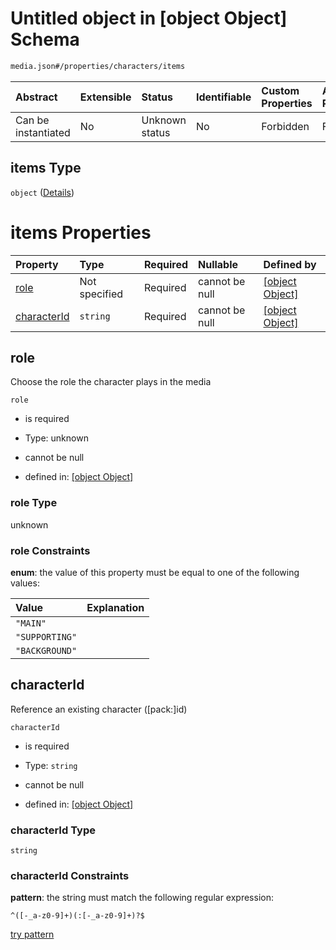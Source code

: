 # Untitled object in \[object Object] Schema

```txt
media.json#/properties/characters/items
```



| Abstract            | Extensible | Status         | Identifiable | Custom Properties | Additional Properties | Access Restrictions | Defined In                                               |
| :------------------ | :--------- | :------------- | :----------- | :---------------- | :-------------------- | :------------------ | :------------------------------------------------------- |
| Can be instantiated | No         | Unknown status | No           | Forbidden         | Forbidden             | none                | [media.json\*](../out/media.json "open original schema") |

## items Type

`object` ([Details](media-properties-characters-items.md))

# items Properties

| Property                    | Type          | Required | Nullable       | Defined by                                                                                                                                        |
| :-------------------------- | :------------ | :------- | :------------- | :------------------------------------------------------------------------------------------------------------------------------------------------ |
| [role](#role)               | Not specified | Required | cannot be null | [\[object Object\]](media-properties-characters-items-properties-role.md "media.json#/properties/characters/items/properties/role")               |
| [characterId](#characterid) | `string`      | Required | cannot be null | [\[object Object\]](media-properties-characters-items-properties-characterid.md "media.json#/properties/characters/items/properties/characterId") |

## role

Choose the role the character plays in the media

`role`

*   is required

*   Type: unknown

*   cannot be null

*   defined in: [\[object Object\]](media-properties-characters-items-properties-role.md "media.json#/properties/characters/items/properties/role")

### role Type

unknown

### role Constraints

**enum**: the value of this property must be equal to one of the following values:

| Value          | Explanation |
| :------------- | :---------- |
| `"MAIN"`       |             |
| `"SUPPORTING"` |             |
| `"BACKGROUND"` |             |

## characterId

Reference an existing character (\[pack:]id)

`characterId`

*   is required

*   Type: `string`

*   cannot be null

*   defined in: [\[object Object\]](media-properties-characters-items-properties-characterid.md "media.json#/properties/characters/items/properties/characterId")

### characterId Type

`string`

### characterId Constraints

**pattern**: the string must match the following regular expression:&#x20;

```regexp
^([-_a-z0-9]+)(:[-_a-z0-9]+)?$
```

[try pattern](https://regexr.com/?expression=%5E\(%5B-_a-z0-9%5D%2B\)\(%3A%5B-_a-z0-9%5D%2B\)%3F%24 "try regular expression with regexr.com")
